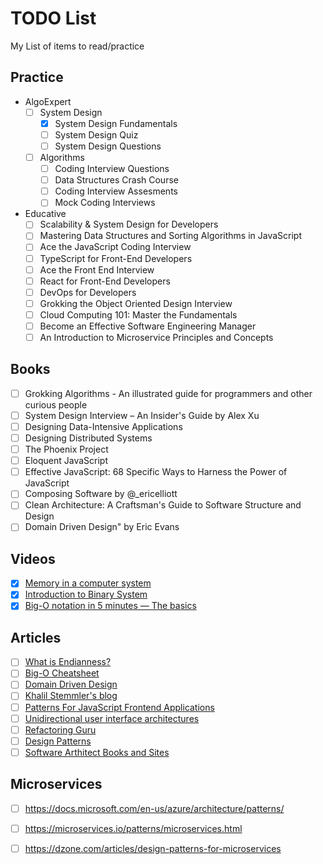 # TODO List
My List of items to read/practice


## Practice
- AlgoExpert
  - [ ] System Design
     - [x] System Design Fundamentals
     - [ ] System Design Quiz
     - [ ] System Design Questions
  - [ ] Algorithms
     - [ ] Coding Interview Questions
     - [ ] Data Structures Crash Course
     - [ ] Coding Interview Assesments
     - [ ] Mock Coding Interviews
- Educative
  - [ ] Scalability & System Design for Developers
  - [ ] Mastering Data Structures and Sorting Algorithms in JavaScript
  - [ ] Ace the JavaScript Coding Interview
  - [ ] TypeScript for Front-End Developers
  - [ ] Ace the Front End Interview
  - [ ] React for Front-End Developers
  - [ ] DevOps for Developers
  - [ ] Grokking the Object Oriented Design Interview
  - [ ] Cloud Computing 101: Master the Fundamentals
  - [ ] Become an Effective Software Engineering Manager
  - [ ] An Introduction to Microservice Principles and Concepts

## Books

   - [ ] Grokking Algorithms - An illustrated guide for programmers and other curious people
   - [ ] System Design Interview – An Insider's Guide by Alex Xu
   - [ ] Designing Data-Intensive Applications 
   - [ ] Designing Distributed Systems
   - [ ] The Phoenix Project
   - [ ] Eloquent JavaScript 
   - [ ] Effective JavaScript: 68 Specific Ways to Harness the Power of JavaScript
   - [ ] Composing Software by @_ericelliott 
   - [ ] Clean Architecture: A Craftsman's Guide to Software Structure and Design
   - [ ] Domain Driven Design" by Eric Evans 

## Videos
  - [x] [Memory in a computer system](https://www.youtube.com/watch?v=F0Ri2TpRBBg)
  - [x] [Introduction to Binary System](https://www.youtube.com/watch?v=kTcpd4ef2lU)
  - [x] [Big-O notation in 5 minutes — The basics](https://www.youtube.com/watch?v=__vX2sjlpXU)

## Articles
  - [ ] [What is Endianness?](https://www.freecodecamp.org/news/what-is-endianness-big-endian-vs-little-endian/)
  - [ ] [Big-O Cheatsheet](https://www.bigocheatsheet.com/)
  - [ ] [Domain Driven Design](https://martinfowler.com/tags/domain%20driven%20design.html)
  - [ ] [Khalil Stemmler's blog](https://khalilstemmler.com/)
  - [ ] [Patterns For JavaScript Frontend Applications](https://blog.cloudboost.io/the-state-of-web-applications-3f789a18b810)
  - [ ] [Unidirectional user interface architectures](https://staltz.com/unidirectional-user-interface-architectures.html)
  - [ ] [Refactoring Guru](https://refactoring.guru/design-patterns)
  - [ ] [Design Patterns](https://www.patterns.dev/)
  - [ ] [Software Arthitect Books and Sites](https://dzone.com/articles/9-best-software-architecture-books-and-sites)
   
## Microservices
  - [ ] https://docs.microsoft.com/en-us/azure/architecture/patterns/
  - [ ] https://microservices.io/patterns/microservices.html
  - [ ] https://dzone.com/articles/design-patterns-for-microservices
  
